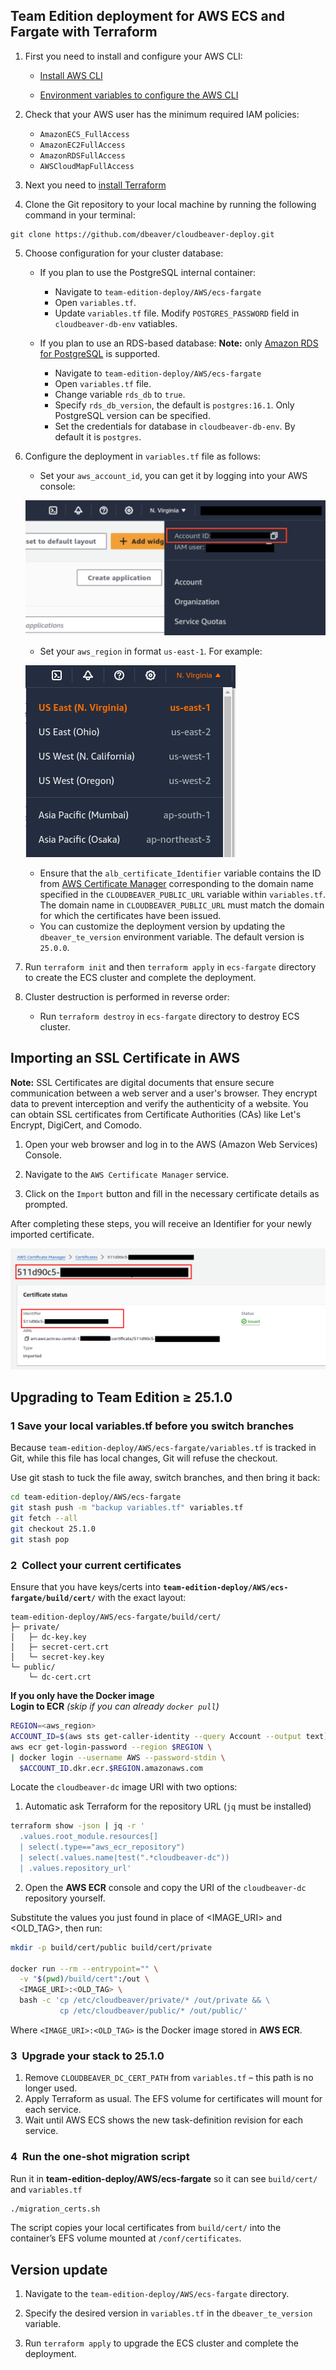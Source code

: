 ## Team Edition deployment for AWS ECS and Fargate with Terraform

1. First you need to install and configure your AWS CLI:

   - [Install AWS CLI](https://docs.aws.amazon.com/cli/v1/userguide/cli-chap-install.html)

   - [Environment variables to configure the AWS CLI](https://docs.aws.amazon.com/cli/latest/userguide/cli-configure-envvars.html)

2. Check that your AWS user has the minimum required IAM policies:

   - `AmazonECS_FullAccess`
   - `AmazonEC2FullAccess`
   - `AmazonRDSFullAccess`
   - `AWSCloudMapFullAccess`

3. Next you need to [install Terraform](https://developer.hashicorp.com/terraform/install)

4. Clone the Git repository to your local machine by running the following command in your terminal:
```
git clone https://github.com/dbeaver/cloudbeaver-deploy.git
```
5. Choose configuration for your cluster database:
   - If you plan to use the PostgreSQL internal container:
     - Navigate to `team-edition-deploy/AWS/ecs-fargate`  
     - Open `variables.tf`.
     - Update `variables.tf` file. Modify `POSTGRES_PASSWORD` field in `cloudbeaver-db-env` vatiables.

   - If you plan to use an RDS-based database:
 **Note:** only [Amazon RDS for PostgreSQL](https://aws.amazon.com/rds/postgresql/) is supported.
      - Navigate to `team-edition-deploy/AWS/ecs-fargate`  
      - Open `variables.tf` file.  
      - Change variable `rds_db` to `true`.
      - Specify `rds_db_version`, the default is `postgres:16.1`. Only PostgreSQL version can be specified.  
      - Set the credentials for database in `cloudbeaver-db-env`. By default it is `postgres`.

6. Configure the deployment in `variables.tf` file as follows:  
   - Set your `aws_account_id`, you can get it by logging into your AWS console:

   ![Accoun ID](images/account-id.png)

   - Set your `aws_region` in format `us-east-1`. For example:

   ![Region](images/region.png)

   - Ensure that the `alb_certificate_Identifier` variable contains the ID from [AWS Certificate Manager](#importing-an-ssl-certificate-in-aws) corresponding to the domain name specified   in the `CLOUDBEAVER_PUBLIC_URL` variable within `variables.tf`. The domain name in `CLOUDBEAVER_PUBLIC_URL` must match the domain for which the certificates have been issued.
   - You can customize the deployment version by updating the `dbeaver_te_version` environment variable. The default version is `25.0.0`.

7. Run `terraform init` and then `terraform apply` in `ecs-fargate` directory to create the ECS cluster and complete the deployment.

8. Cluster destruction is performed in reverse order:
    - Run `terraform destroy` in `ecs-fargate` directory to destroy ECS cluster.

## Importing an SSL Certificate in AWS

   **Note:** SSL Certificates are digital documents that ensure secure communication between a web server and a user's browser. They encrypt data to prevent interception and verify the authenticity of a website. You can obtain SSL certificates from Certificate Authorities (CAs) like Let's Encrypt, DigiCert, and Comodo.

   1. Open your web browser and log in to the AWS (Amazon Web Services) Console.  

   2. Navigate to the `AWS Certificate Manager` service.  

   3. Click on the `Import` button and fill in the necessary certificate details as prompted.  

   After completing these steps, you will receive an Identifier for your newly imported certificate.

   ![Identifier](images/identifier.png)

## Upgrading to Team Edition ≥ 25.1.0

### 1 Save your local variables.tf before you switch branches

Because `team-edition-deploy/AWS/ecs-fargate/variables.tf` is tracked in Git, while this file has local changes, Git will refuse the checkout.

Use git stash to tuck the file away, switch branches, and then bring it back:
```bash
cd team-edition-deploy/AWS/ecs-fargate
git stash push -m "backup variables.tf" variables.tf
git fetch --all
git checkout 25.1.0 
git stash pop
```
### 2  Collect your current certificates
Ensure that you have keys/certs into **`team-edition-deploy/AWS/ecs-fargate/build/cert/`** with the exact layout:
```
team-edition-deploy/AWS/ecs-fargate/build/cert/
├─ private/
│   ├─ dc-key.key
│   ├─ secret-cert.crt
│   └─ secret-key.key
└─ public/
    └─ dc-cert.crt
```
**If you only have the Docker image**  
**Login to ECR** *(skip if you can already `docker pull`)*  
```bash
REGION=<aws_region>
ACCOUNT_ID=$(aws sts get-caller-identity --query Account --output text)
aws ecr get-login-password --region $REGION \
| docker login --username AWS --password-stdin \
  $ACCOUNT_ID.dkr.ecr.$REGION.amazonaws.com
```
Locate the `cloudbeaver-dc` image URI with two options:
1. Automatic ask Terraform for the repository URL (`jq` must be installed)
```bash
terraform show -json | jq -r '
  .values.root_module.resources[]
  | select(.type=="aws_ecr_repository")
  | select(.values.name|test(".*cloudbeaver-dc"))
  | .values.repository_url'
```  
2. Open the **AWS ECR** console and copy the URI of the `cloudbeaver-dc` repository yourself.

Substitute the values you just found in place of <IMAGE_URI> and <OLD_TAG>, then run:
```bash
mkdir -p build/cert/public build/cert/private

docker run --rm --entrypoint="" \
  -v "$(pwd)/build/cert":/out \
  <IMAGE_URI>:<OLD_TAG> \
  bash -c 'cp /etc/cloudbeaver/private/* /out/private && \
           cp /etc/cloudbeaver/public/* /out/public/'
```
Where `<IMAGE_URI>:<OLD_TAG>` is the Docker image stored in **AWS ECR**.

### 3  Upgrade your stack to 25.1.0
1. Remove `CLOUDBEAVER_DC_CERT_PATH` from `variables.tf` – this path is no longer used.
2. Apply Terraform as usual. The EFS volume for certificates will mount for each service.
3. Wait until AWS ECS shows the new task-definition revision for each service.

### 4  Run the one‑shot migration script
Run it in **team-edition-deploy/AWS/ecs-fargate** so it can see `build/cert/` and `variables.tf`  
```bash
./migration_certs.sh
```
The script copies your local certificates from `build/cert/` into the container’s EFS volume mounted at `/conf/certificates`. 

## Version update

1. Navigate to the `team-edition-deploy/AWS/ecs-fargate` directory.

2. Specify the desired version in  `variables.tf` in the `dbeaver_te_version` variable.

3. Run `terraform apply` to upgrade the ECS cluster and complete the deployment.
